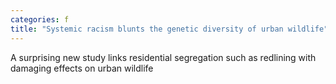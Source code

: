 ```yaml
---
categories: f
title: "Systemic racism blunts the genetic diversity of urban wildlife"
---
```

A surprising new study links residential segregation such as redlining with damaging effects on urban wildlife